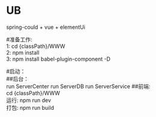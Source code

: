 # UB
spring-could + vue + elementUi

#准备工作:  
   1: cd {classPath}/WWW  
   2: npm install  
   3: npm install babel-plugin-component -D

#启动：  
   ##后台：  
       run ServerCenter
       run ServerDB
       run ServerService
   ##前端:  
       cd {classPath}/WWW  
       运行: npm run dev  
       打包: npm run build
   